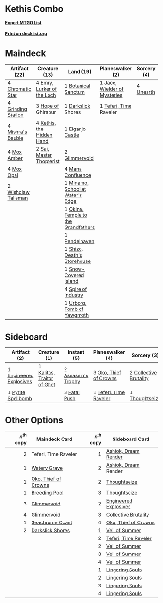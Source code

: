 # Kethis Combo

#### [Export MTGO List](../collection/Kethis%20Combo/Kethis%20Combo.txt)
#### [Print on decklist.org](http://decklist.org/?deckmain=1%09Botanical%20Sanctum%0A4%09Chromatic%20Star%0A1%09Darkslick%20Shores%0A1%09Eiganjo%20Castle%0A4%09Emry,%20Lurker%20of%20the%20Loch%0A2%09Glimmervoid%0A4%09Grinding%20Station%0A3%09Hope%20of%20Ghirapur%0A1%09Jace,%20Wielder%20of%20Mysteries%0A4%09Kethis,%20the%20Hidden%20Hand%0A4%09Mana%20Confluence%0A1%09Minamo,%20School%20at%20Water's%20Edge%0A4%09Mishra's%20Bauble%0A4%09Mox%20Amber%0A4%09Mox%20Opal%0A1%09Okina,%20Temple%20to%20the%20Grandfathers%0A1%09Pendelhaven%0A2%09Sai,%20Master%20Thopterist%0A1%09Shizo,%20Death's%20Storehouse%0A1%09Snow-Covered%20Island%0A4%09Spire%20of%20Industry%0A1%09Teferi,%20Time%20Raveler%0A4%09Unearth%0A1%09Urborg,%20Tomb%20of%20Yawgmoth%0A2%09Wishclaw%20Talisman&deckside=2%09Assassin's%20Trophy%0A2%09Collective%20Brutality%0A1%09Engineered%20Explosives%0A3%09Fatal%20Push%0A1%09Kalitas,%20Traitor%20of%20Ghet%0A3%09Oko,%20Thief%20of%20Crowns%0A1%09Pyrite%20Spellbomb%0A1%09Teferi,%20Time%20Raveler%0A1%09Thoughtseize)
# Maindeck

|                                        Artifact (22)                                         |                                            Creature (13)                                            |                                                  Land (19)                                                  |                                           Planeswalker (2)                                            |                                    Sorcery (4)                                     |
|----------------------------------------------------------------------------------------------|-----------------------------------------------------------------------------------------------------|-------------------------------------------------------------------------------------------------------------|-------------------------------------------------------------------------------------------------------|------------------------------------------------------------------------------------|
|4 [Chromatic Star](http://gatherer.wizards.com/Pages/Card/Details.aspx?multiverseid=135279)   |4 [Emry, Lurker of the Loch](http://gatherer.wizards.com/Pages/Card/Details.aspx?multiverseid=473005)|1 [Botanical Sanctum](http://gatherer.wizards.com/Pages/Card/Details.aspx?multiverseid=417817)               |1 [Jace, Wielder of Mysteries](http://gatherer.wizards.com/Pages/Card/Details.aspx?multiverseid=460981)|4 [Unearth](http://gatherer.wizards.com/Pages/Card/Details.aspx?multiverseid=442102)|
|4 [Grinding Station](http://gatherer.wizards.com/Pages/Card/Details.aspx?multiverseid=51229)  |3 [Hope of Ghirapur](http://gatherer.wizards.com/Pages/Card/Details.aspx?multiverseid=423821)        |1 [Darkslick Shores](http://gatherer.wizards.com/Pages/Card/Details.aspx?multiverseid=209400)                |1 [Teferi, Time Raveler](http://gatherer.wizards.com/Pages/Card/Details.aspx?multiverseid=461148)      |                                                                                    |
|4 [Mishra's Bauble](http://gatherer.wizards.com/Pages/Card/Details.aspx?multiverseid=122122)  |4 [Kethis, the Hidden Hand](http://gatherer.wizards.com/Pages/Card/Details.aspx?multiverseid=466965) |1 [Eiganjo Castle](http://gatherer.wizards.com/Pages/Card/Details.aspx?multiverseid=79205)                   |                                                                                                       |                                                                                    |
|4 [Mox Amber](http://gatherer.wizards.com/Pages/Card/Details.aspx?multiverseid=443112)        |2 [Sai, Master Thopterist](http://gatherer.wizards.com/Pages/Card/Details.aspx?multiverseid=447205)  |2 [Glimmervoid](http://gatherer.wizards.com/Pages/Card/Details.aspx?multiverseid=370425)                     |                                                                                                       |                                                                                    |
|4 [Mox Opal](http://gatherer.wizards.com/Pages/Card/Details.aspx?multiverseid=397719)         |                                                                                                     |4 [Mana Confluence](http://gatherer.wizards.com/Pages/Card/Details.aspx?multiverseid=409573)                 |                                                                                                       |                                                                                    |
|2 [Wishclaw Talisman](http://gatherer.wizards.com/Pages/Card/Details.aspx?multiverseid=473072)|                                                                                                     |1 [Minamo, School at Water's Edge](http://gatherer.wizards.com/Pages/Card/Details.aspx?multiverseid=79179)   |                                                                                                       |                                                                                    |
|                                                                                              |                                                                                                     |1 [Okina, Temple to the Grandfathers](http://gatherer.wizards.com/Pages/Card/Details.aspx?multiverseid=80251)|                                                                                                       |                                                                                    |
|                                                                                              |                                                                                                     |1 [Pendelhaven](http://gatherer.wizards.com/Pages/Card/Details.aspx?multiverseid=442233)                     |                                                                                                       |                                                                                    |
|                                                                                              |                                                                                                     |1 [Shizo, Death's Storehouse](http://gatherer.wizards.com/Pages/Card/Details.aspx?multiverseid=79186)        |                                                                                                       |                                                                                    |
|                                                                                              |                                                                                                     |1 [Snow-Covered Island](http://gatherer.wizards.com/Pages/Card/Details.aspx?multiverseid=121130)             |                                                                                                       |                                                                                    |
|                                                                                              |                                                                                                     |4 [Spire of Industry](http://gatherer.wizards.com/Pages/Card/Details.aspx?multiverseid=423851)               |                                                                                                       |                                                                                    |
|                                                                                              |                                                                                                     |1 [Urborg, Tomb of Yawgmoth](http://gatherer.wizards.com/Pages/Card/Details.aspx?multiverseid=383425)        |                                                                                                       |                                                                                    |


# Sideboard

|                                          Artifact (2)                                           |                                            Creature (1)                                             |                                         Instant (5)                                          |                                        Planeswalker (4)                                         |                                           Sorcery (3)                                           |
|-------------------------------------------------------------------------------------------------|-----------------------------------------------------------------------------------------------------|----------------------------------------------------------------------------------------------|-------------------------------------------------------------------------------------------------|-------------------------------------------------------------------------------------------------|
|1 [Engineered Explosives](http://gatherer.wizards.com/Pages/Card/Details.aspx?multiverseid=50139)|1 [Kalitas, Traitor of Ghet](http://gatherer.wizards.com/Pages/Card/Details.aspx?multiverseid=407596)|2 [Assassin's Trophy](http://gatherer.wizards.com/Pages/Card/Details.aspx?multiverseid=452902)|3 [Oko, Thief of Crowns](http://gatherer.wizards.com/Pages/Card/Details.aspx?multiverseid=473159)|2 [Collective Brutality](http://gatherer.wizards.com/Pages/Card/Details.aspx?multiverseid=414380)|
|1 [Pyrite Spellbomb](http://gatherer.wizards.com/Pages/Card/Details.aspx?multiverseid=442796)    |                                                                                                     |3 [Fatal Push](http://gatherer.wizards.com/Pages/Card/Details.aspx?multiverseid=423724)       |1 [Teferi, Time Raveler](http://gatherer.wizards.com/Pages/Card/Details.aspx?multiverseid=461148)|1 [Thoughtseize](http://gatherer.wizards.com/Pages/Card/Details.aspx?multiverseid=438676)        |


# Other Options

|*n*<sup>th</sup> copy|                                         Maindeck Card                                         |*n*<sup>th</sup> copy|                                        Sideboard Card                                         |
|--------------------:|-----------------------------------------------------------------------------------------------|--------------------:|-----------------------------------------------------------------------------------------------|
|                    2|[Teferi, Time Raveler](http://gatherer.wizards.com/Pages/Card/Details.aspx?multiverseid=461148)|                    1|[Ashiok, Dream Render](http://gatherer.wizards.com/Pages/Card/Details.aspx?multiverseid=461155)|
|                    1|[Watery Grave](http://gatherer.wizards.com/Pages/Card/Details.aspx?multiverseid=405114)        |                    2|[Ashiok, Dream Render](http://gatherer.wizards.com/Pages/Card/Details.aspx?multiverseid=461155)|
|                    1|[Oko, Thief of Crowns](http://gatherer.wizards.com/Pages/Card/Details.aspx?multiverseid=473159)|                    2|[Thoughtseize](http://gatherer.wizards.com/Pages/Card/Details.aspx?multiverseid=438676)        |
|                    1|[Breeding Pool](http://gatherer.wizards.com/Pages/Card/Details.aspx?multiverseid=97088)        |                    3|[Thoughtseize](http://gatherer.wizards.com/Pages/Card/Details.aspx?multiverseid=438676)        |
|                    3|[Glimmervoid](http://gatherer.wizards.com/Pages/Card/Details.aspx?multiverseid=370425)         |                    2|[Engineered Explosives](http://gatherer.wizards.com/Pages/Card/Details.aspx?multiverseid=50139)|
|                    4|[Glimmervoid](http://gatherer.wizards.com/Pages/Card/Details.aspx?multiverseid=370425)         |                    3|[Collective Brutality](http://gatherer.wizards.com/Pages/Card/Details.aspx?multiverseid=414380)|
|                    1|[Seachrome Coast](http://gatherer.wizards.com/Pages/Card/Details.aspx?multiverseid=209399)     |                    4|[Oko, Thief of Crowns](http://gatherer.wizards.com/Pages/Card/Details.aspx?multiverseid=473159)|
|                    2|[Darkslick Shores](http://gatherer.wizards.com/Pages/Card/Details.aspx?multiverseid=209400)    |                    1|[Veil of Summer](http://gatherer.wizards.com/Pages/Card/Details.aspx?multiverseid=466952)      |
|                     |                                                                                               |                    2|[Teferi, Time Raveler](http://gatherer.wizards.com/Pages/Card/Details.aspx?multiverseid=461148)|
|                     |                                                                                               |                    2|[Veil of Summer](http://gatherer.wizards.com/Pages/Card/Details.aspx?multiverseid=466952)      |
|                     |                                                                                               |                    3|[Veil of Summer](http://gatherer.wizards.com/Pages/Card/Details.aspx?multiverseid=466952)      |
|                     |                                                                                               |                    4|[Veil of Summer](http://gatherer.wizards.com/Pages/Card/Details.aspx?multiverseid=466952)      |
|                     |                                                                                               |                    1|[Lingering Souls](http://gatherer.wizards.com/Pages/Card/Details.aspx?multiverseid=368485)     |
|                     |                                                                                               |                    2|[Lingering Souls](http://gatherer.wizards.com/Pages/Card/Details.aspx?multiverseid=368485)     |
|                     |                                                                                               |                    3|[Lingering Souls](http://gatherer.wizards.com/Pages/Card/Details.aspx?multiverseid=368485)     |
|                     |                                                                                               |                    4|[Lingering Souls](http://gatherer.wizards.com/Pages/Card/Details.aspx?multiverseid=368485)     |


